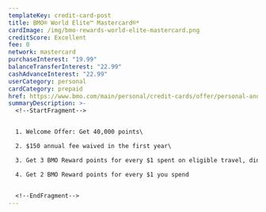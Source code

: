 ```yaml
---
templateKey: credit-card-post
title: BMO® World Elite™ Mastercard®*
cardImage: /img/bmo-rewards-world-elite-mastercard.png
creditScore: Excellent
fee: 0
network: mastercard
purchaseInterest: "19.99"
balanceTransferInterest: "22.99"
cashAdvanceInterest: "22.99"
userCategory: personal
cardCategory: prepaid
href: https://www.bmo.com/main/personal/credit-cards/offer/personal-and-business-rewards/
summaryDescription: >-
  <!--StartFragment-->


  1. Welcome Offer: Get 40,000 points\

  2. $150 annual fee waived in the first year\

  3. Get 3 BMO Reward points for every $1 spent on eligible travel, dining and entertainment purchases\

  4. Get 2 BMO Reward points for every $1 you spend


  <!--EndFragment-->
---
```

